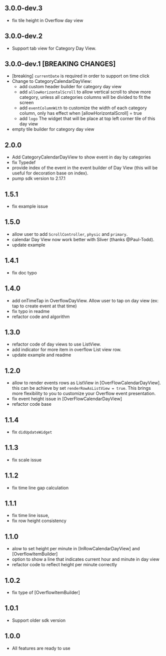 ## 3.0.0-dev.3

- fix tile height in Overflow day view

## 3.0.0-dev.2

- Support tab view for Category Day View.

## 3.0.0-dev.1 [BREAKING CHANGES]

- [breaking] `currentDate` is required in order to support on time click
- Change to CategoryCalendarDayView:
  - add custom header builder for category day view
  - add `allowHorizontalScroll` to allow vertical scroll to show more category, unless all categories columns will be divided to fit the screen
  - add `eventColumnWith` to customize the width of each category column, only has effect when [allowHorizontalScroll] = true
  - add `logo` The widget that will be place at top left corner tile of this day view
- empty tile builder for category day view

## 2.0.0

- Add CategoryCalendarDayView to show event in day by categories
- fix Typedef
- provide index of the event in the event builder of Day View (this will be useful for decoration base on index).
- pump sdk version to 2.17.1

## 1.5.1

- fix example issue

## 1.5.0

- allow user to add `ScrollController`, `physic` and `primary`.
- calendar Day View now work better with Sliver (thanks @Paul-Todd).
- update example

## 1.4.1

- fix doc typo

## 1.4.0

- add onTimeTap in OverflowDayView. Allow user to tap on day view (ex: tap to create event at that time)
- fix typo in readme
- refactor code and algorithm

## 1.3.0

- refactor code of day views to use ListView.
- add indicator for more item in overflow List view row.
- update example and readme

## 1.2.0

- allow to render events rows as ListView in [OverFlowCalendarDayView].
  this can be achieve by set `renderRowAsListView = true`. This brings more flexibility to you to customize your Overflow event presentation.
- fix event height issue in [OverFlowCalendarDayView]
- refactor code base

## 1.1.4

- fix `didUpdateWidget`

## 1.1.3

- fix scale issue

## 1.1.2

- fix time line gap calculation

## 1.1.1

- fix time line issue,
- fix row height consistency

## 1.1.0

- alow to set height per minute in [InRowCalendarDayView] and [OverflowItemBuilder]
- option to show a line that indicates current hour and minute in day view
- refactor code to reflect height per minute correctly

## 1.0.2

- fix type of [OverflowItemBuilder]

## 1.0.1

- Support older sdk version

## 1.0.0

- All features are ready to use
